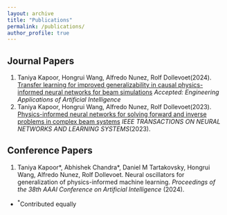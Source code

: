 ```yaml
---
layout: archive
title: "Publications"
permalink: /publications/
author_profile: true
---
```


## Journal Papers
1. Taniya Kapoor, Hongrui Wang, Alfredo Nunez, Rolf Dollevoet(2024). [Transfer learning for improved generalizability in causal physics-informed neural networks for beam simulations]([https://www.sciencedirect.com/science/article/pii/S0022169423014932](https://arxiv.org/pdf/2311.00578)) *Accepted: Engineering Applications of Artificial Intelligence*
1. Taniya Kapoor, Hongrui Wang, Alfredo Nunez, Rolf Dollevoet(2023). [Physics-informed neural networks for solving forward and inverse problems in complex beam systems](https://ieeexplore.ieee.org/document/10255379) *IEEE TRANSACTIONS ON NEURAL NETWORKS AND LEARNING SYSTEMS*(2023).

## Conference Papers

1. Taniya Kapoor*, Abhishek Chandra*, Daniel M Tartakovsky, Hongrui Wang, Alfredo Nunez, Rolf Dollevoet. Neural oscillators for generalization of physics-informed machine learning. *Proceedings of the 38th AAAI Conference on Artificial Intelligence* (2024).
- <sup>\*</sup>Contributed equally
